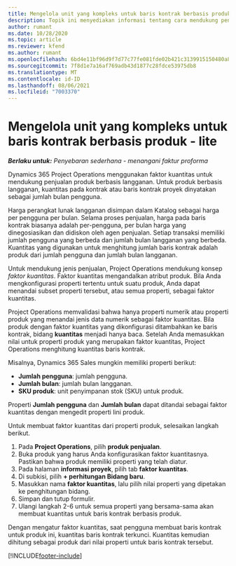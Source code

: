 ```yaml
---
title: Mengelola unit yang kompleks untuk baris kontrak berbasis produk - lite
description: Topik ini menyediakan informasi tentang cara mendukung penjualan produk berbasis langganan.
author: rumant
ms.date: 10/28/2020
ms.topic: article
ms.reviewer: kfend
ms.author: rumant
ms.openlocfilehash: 6bd4e11bf96d9f7d77c77fe081fde02b421c3139915150480a8d1a4d812887f6
ms.sourcegitcommit: 7f8d1e7a16af769adb43d1877c28fdce53975db8
ms.translationtype: MT
ms.contentlocale: id-ID
ms.lasthandoff: 08/06/2021
ms.locfileid: "7003370"
---
```

# <a name="manage-complex-units-for-product-based-contract-lines---lite"></a>Mengelola unit yang kompleks untuk baris kontrak berbasis produk - lite

_**Berlaku untuk:** Penyebaran sederhana - menangani faktur proforma_

Dynamics 365 Project Operations menggunakan faktor kuantitas untuk mendukung penjualan produk berbasis langganan. Untuk produk berbasis langganan, kuantitas pada kontrak atau baris kontrak proyek dinyatakan sebagai jumlah bulan pengguna.

Harga perangkat lunak langganan disimpan dalam Katalog sebagai harga per pengguna per bulan. Selama proses penjualan, harga pada baris kontrak biasanya adalah per-pengguna, per bulan harga yang dinegosiasikan dan didiskon oleh agen penjualan. Setiap transaksi memiliki jumlah pengguna yang berbeda dan jumlah bulan langganan yang berbeda. Kuantitas yang digunakan untuk menghitung jumlah baris kontrak adalah produk dari jumlah pengguna dan jumlah bulan langganan.

Untuk mendukung jenis penjualan, Project Operations mendukung konsep *faktor kuantitas*. Faktor kuantitas mengandalkan atribut produk. Bila Anda mengkonfigurasi properti tertentu untuk suatu produk, Anda dapat menandai subset properti tersebut, atau semua properti, sebagai faktor kuantitas.

Project Operations memvalidasi bahwa hanya properti numerik atau properti produk yang menandai jenis data numerik sebagai faktor kuantitas. Bila produk dengan faktor kuantitas yang dikonfigurasi ditambahkan ke baris kontrak, bidang **kuantitas** menjadi hanya baca. Setelah Anda memasukkan nilai untuk properti produk yang merupakan faktor kuantitas, Project Operations menghitung kuantitas baris kontrak.

Misalnya, Dynamics 365 Sales mungkin memiliki properti berikut:

- **Jumlah pengguna**: jumlah pengguna.
- **Jumlah bulan**: jumlah bulan langganan.
- **SKU produk**: unit penyimpanan stok (SKU) untuk produk.

Properti **Jumlah pengguna** dan **Jumlah bulan** dapat ditandai sebagai faktor kuantitas dengan mengedit properti lini produk.

Untuk membuat faktor kuantitas dari properti produk, selesaikan langkah berikut.

1. Pada **Project Operations**, pilih **produk penjualan**.
2. Buka produk yang harus Anda konfigurasikan faktor kuantitasnya. Pastikan bahwa produk memiliki properti yang telah diatur.
3. Pada halaman **informasi proyek**, pilih tab **faktor kuantitas**.
4. Di subkisi, pilih **+ perhitungan Bidang baru**.
5. Masukkan nama **faktor kuantitas**, lalu pilih nilai properti yang dipetakan ke penghitungan bidang.
6. Simpan dan tutup formulir.
7. Ulangi langkah 2-6 untuk semua properti yang bersama-sama akan membuat kuantitas untuk baris kontrak berbasis produk.

Dengan mengatur faktor kuantitas, saat pengguna membuat baris kontrak untuk produk ini, kuantitas baris kontrak terkunci. Kuantitas kemudian dihitung sebagai produk dari nilai properti untuk baris kontrak tersebut.


[!INCLUDE[footer-include](../../includes/footer-banner.md)]
